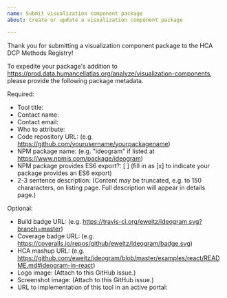 ```yaml
---
name: Submit visualization component package
about: Create or update a visualization component package

---
```


Thank you for submitting a visualization component package to the HCA DCP Methods Registry!

To expedite your package's addition to https://prod.data.humancellatlas.org/analyze/visualization-components,
please provide the following package metadata.

Required:
- Tool title: 
- Contact name: 
- Contact email: 
- Who to attribute: 
- Code repository URL: (e.g. https://github.com/yourusername/yourpackagename)
- NPM package name: (e.g. "ideogram" if listed at https://www.npmjs.com/package/ideogram)
- NPM package provides ES6 export?: [ ] (fill in as [x] to indicate your package provides an ES6 export)
- 2-3 sentence description: (Content may be truncated, e.g. to 150 chararacters, on listing page.  Full description will appear in details page.)

Optional:
- Build badge URL: (e.g. https://travis-ci.org/eweitz/ideogram.svg?branch=master)
- Coverage badge URL: (e.g. https://coveralls.io/repos/github/eweitz/ideogram/badge.svg)
- HCA mashup URL: (e.g. https://github.com/eweitz/ideogram/blob/master/examples/react/README.md#ideogram-in-react)
- Logo image: (Attach to this GitHub issue.)
- Screenshot image: (Attach to this GitHub issue.)
- URL to implementation of this tool in an active portal:
